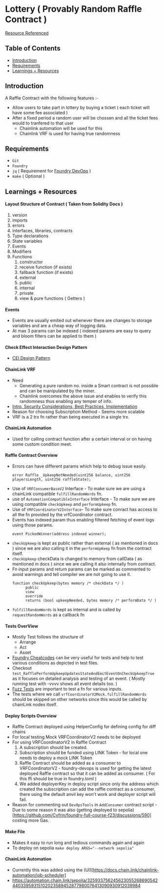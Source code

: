 # Lottery ( Provably Random Raffle Contract )

[Resource Referenced](https://www.youtube.com/playlist?list=PL4Rj_WH6yLgWe7TxankiqkrkVKXIwOP42)

## Table of Contents

- [Introduction](#introduction)
- [Requirements](#requirements)
- [Learnings + Resources](#learnings--resources)

## Introduction

A Raffle Contract with the following features :-

- Allow users to take part in lottery by buying a ticket ( each ticket will have some fee associated )
- After a fixed period a random user will be chossen and all the ticket fees would to tranfered to that user
  - Chainlink automation will be used for this
  - Chainlink VRF is used for having true randomness

## Requirements

- `Git`
- `Foundry`
- `jq` ( Requirement for [Foundry DevOps](https://github.com/Cyfrin/foundry-devops) )
- `make` ( Optional )

## Learnings + Resources

#### Layout Structure of Contract ( Taken from Solidity Docs )

1. version
2. imports
3. errors
4. interfaces, libraries, contracts
5. Type declarations
6. State variables
7. Events
8. Modifiers
9. Functions
   1. constructor
   2. receive function (if exists)
   3. fallback function (if exists)
   4. external
   5. public
   6. internal
   7. private
   8. view & pure functions ( Getters )

#### Events

- Events are usually emited out whenever there are changes to storage variables and are a cheap way of logging data.
- At max 3 params can be indexed ( indexed params are easy to query and bloom filters can be applied to them )

#### Check Effect Interaction Design Pattern

- [CEI Design Pattern](https://fravoll.github.io/solidity-patterns/checks_effects_interactions.html)

#### ChainLink VRF

- Need
  - Generating a pure random no. inside a Smart contract is not possible and can be manipulated by the miner.
  - Chainlink overcomes the above issue and enables to verify this randomness thus enabling any temper of info.
- [Intro, Security Considerations, Best Practices, Implementation](https://docs.chain.link/vrf/v2/introduction)
- Reason for choosing Subscription Method - Seems more scalable
- VRF is a 2 trx fn rather than being executed in a single trx.

#### ChainLink Automation

- Used for calling contract function after a certain interval or on having some custom condition meet.

#### Raffle Contract Overview

- Errors can have different params which help to debug issue easily.
  ```
  error Raffle__UpkeepNotNeeded(uint256 balance, uint256 playersLength, uint256 raffleState);
  ```
- Use of `VRFConsumerBaseV2` Interface - To make sure we are using a chainLink compatible `fulfillRandomWords` fn.
- use of `AutomationCompatibleInterface` Interface - To make sure we are using compatible `checkUpkeep` and `performUpkeep` fn.
- Use of `VRFCoordinatorV2Interface`- To make sure conract has access to all the fn provided by the vrfCoordinator contract.
- Events has indexed param thus enabling filtered fetching of event logs using those params.
  ```
  event PickedWinner(address indexed winner);
  ```
- `checkUpkeep` is kept as public rather than external ( as mentioned in docs ) since we are also calling it in the `performUpKeep` fn from the contract itself.
- `checkUpkeep` checkData is changed to memory from callData ( as mentioned in docs ) since we are calling it also internally from contract.
- Fn input params and return params can be marked as commented to avoid warnings and tell compiler we are not going to use it.
  ```
  function checkUpkeep(bytes memory /* checkData */ )
        public
        view
        override
        returns (bool upkeepNeeded, bytes memory /* performData */ )
  ```
- `fulfillRandomWords` is kept as internal and is called by `requestRandomWords` as a callback fn

#### Tests OverView

- Mostly Test follows the structure of
  - Arrange
  - Act
  - Asset
- [Foundry Cheatcodes](https://book.getfoundry.sh/cheatcodes/) can be very useful for tests and help to test various conditions as depicted in test files.
- Checkout `test_RafflePerformUpkeepUpdatesStateAndEmitEventOnCheckUpkeepTrue` as it focuses on detailed analysis and testing of an event. ( Mostly running test with -vvvv shows all event details too. )
- [Fuzz Tests](https://book.getfoundry.sh/forge/fuzz-testing?highlight=fuzz#fuzz-testing) are important to test a fn for various inputs.
- The tests where we call `vrfCoordinatorV2Mock.fulfillRandomWords` should be skipped on other networks since this would be called by chainLink nodes itself.

#### Deploy Scripts Overview

- Raffle Contract deployed using HelperConfig for defining config for diff chains
- For local testing Mock VRFCoordinatorV2 needs to be deployed
- For using VRFCoordinatorV2 in Raffle Contract
  1. A subscription should be created.
  2. Subscription should be funded using LINK Token - for local one needs to deploy a mock LINK Token
  3. Raffle Contract should be added as a consumer to VRFCoordinatorV2 - foundry-devops is used for getting the latest deployed Raffle contract so that it can be added as consumer. ( For this ffi should be true in foundry.toml )
  4. We added deployerKey in deploy script since only the address which created the subscription can add the raffle contract as a consumer, there using the default anvil key won't work and deployer script will fail.
- Reason for commenting out `DevOpsTools` in `AddConsumer` contract script - Due to some reason it was also (getting deployed to sepolia)[https://github.com/Cyfrin/foundry-full-course-f23/discussions/590] costing more Gas.

#### Make File

- Makes it easy to run long and tedious commands again and again
- To deploy on sepolia `make deploy ARGS="--network sepolia"`

#### ChainLink Automation

- Currently this was added using the (UI)[https://docs.chain.link/chainlink-automation/job-scheduler]
- https://automation.chain.link/sepolia/32593375624562305526869054244033959315102023589452877980076413090930912039984
